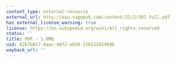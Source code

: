 ```yaml
---
content_type: external-resource
external_url: http://eau.sagepub.com/content/22/2/397.full.pdf
has_external_license_warning: true
license: https://en.wikipedia.org/wiki/All_rights_reserved
status: ''
title: PDF - 1.6MB
uid: 62b7b817-8aac-48f2-ab56-15b122d2968b
wayback_url: ''
---
```

